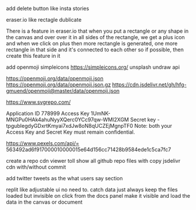 add delete button like insta stories

eraser.io like rectagle dublicate



There is a feature in eraser.io that when you put a rectangle or any shape in the canvas and over over it in all sides of the rectangle, we get a plus icon and when we click on plus then more rectangle is generated, one more rectangle in that side and it's connected to each other so if possible, then create this feature in it


add openmoji simpleicons https://simpleicons.org/ unsplash undraw api

https://openmoji.org/data/openmoji.json
https://openmoji.org/data/openmoji.json.gz
https://cdn.jsdelivr.net/gh/hfg-gmuend/openmoji@master/data/openmoji.json

https://www.svgrepo.com/

Application ID
778999
Access Key
1UmNK-MNGPu0HAk4ahuNyyXQerc0YCc97qw-WMI2XGM
Secret key
-tpgubIegdyGDxrtKmyai7xdJw8oN8qUCZEjMgnpTF0
Note: both your Access Key and Secret Key must remain confidential.



https://www.pexels.com/api/= 563492ad6f917000010000015e64d156cc71428b9584ede1c5ca7fc7



create a repo cdn viewer toll show all github repo files with copy jsdelivr cdn with/without commit 

add twitter tweets as the what users say section



replit like adjustable ui no need to. catch data just always keep the files loaded but invisible on click from the docs panel make it visible and load the data in the canvas or document